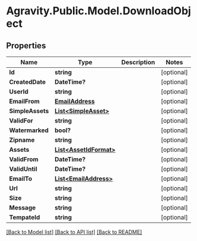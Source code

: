 # Agravity.Public.Model.DownloadObject

## Properties

Name | Type | Description | Notes
------------ | ------------- | ------------- | -------------
**Id** | **string** |  | [optional] 
**CreatedDate** | **DateTime?** |  | [optional] 
**UserId** | **string** |  | [optional] 
**EmailFrom** | [**EmailAddress**](EmailAddress.md) |  | [optional] 
**SimpleAssets** | [**List&lt;SimpleAsset&gt;**](SimpleAsset.md) |  | [optional] 
**ValidFor** | **string** |  | [optional] 
**Watermarked** | **bool?** |  | [optional] 
**Zipname** | **string** |  | [optional] 
**Assets** | [**List&lt;AssetIdFormat&gt;**](AssetIdFormat.md) |  | [optional] 
**ValidFrom** | **DateTime?** |  | [optional] 
**ValidUntil** | **DateTime?** |  | [optional] 
**EmailTo** | [**List&lt;EmailAddress&gt;**](EmailAddress.md) |  | [optional] 
**Url** | **string** |  | [optional] 
**Size** | **string** |  | [optional] 
**Message** | **string** |  | [optional] 
**TempateId** | **string** |  | [optional] 

[[Back to Model list]](../README.md#documentation-for-models) [[Back to API list]](../README.md#documentation-for-api-endpoints) [[Back to README]](../README.md)

